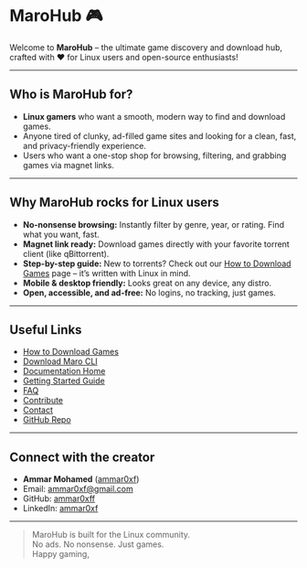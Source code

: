 # MaroHub 🎮

Welcome to **MaroHub** – the ultimate game discovery and download hub, crafted with ❤️ for Linux users and open-source enthusiasts!

---

## Who is MaroHub for?

- **Linux gamers** who want a smooth, modern way to find and download games.
- Anyone tired of clunky, ad-filled game sites and looking for a clean, fast, and privacy-friendly experience.
- Users who want a one-stop shop for browsing, filtering, and grabbing games via magnet links.

---

## Why MaroHub rocks for Linux users

- **No-nonsense browsing:** Instantly filter by genre, year, or rating. Find what you want, fast.
- **Magnet link ready:** Download games directly with your favorite torrent client (like qBittorrent).
- **Step-by-step guide:** New to torrents? Check out our [How to Download Games](how-to-download.html) page – it’s written with Linux in mind.
- **Mobile & desktop friendly:** Looks great on any device, any distro.
- **Open, accessible, and ad-free:** No logins, no tracking, just games.

---

## Useful Links

- [How to Download Games](how-to-download.html)
- [Download Maro CLI](download-cli.html)
- [Documentation Home](docs/index.html)
- [Getting Started Guide](docs/getting-started.html)
- [FAQ](docs/faq.html)
- [Contribute](docs/contributing.html)
- [Contact](docs/contact.html)
- [GitHub Repo](https://github.com/ammar0xff/MaroHub)

---

## Connect with the creator

- **Ammar Mohamed** ([ammar0xf](https://github.com/ammar0xff))
- Email: [ammar0xf@gmail.com](mailto:ammar0xf@gmail.com)
- GitHub: [ammar0xff](https://github.com/ammar0xff)
- LinkedIn: [ammar0xf](https://www.linkedin.com/in/ammar0xf)

---

> MaroHub is built for the Linux community.  
> No ads. No nonsense. Just games.  
> Happy gaming,
